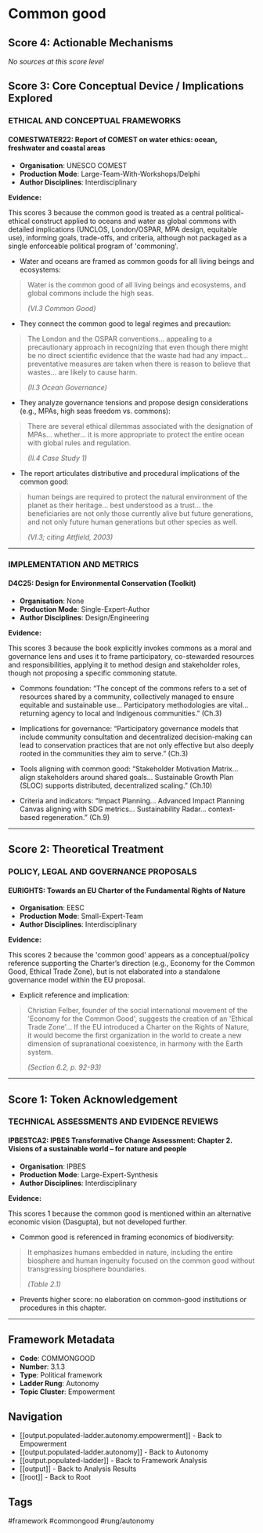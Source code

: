 # Common good

## Score 4: Actionable Mechanisms

*No sources at this score level*

## Score 3: Core Conceptual Device / Implications Explored

### ETHICAL AND CONCEPTUAL FRAMEWORKS

#### COMESTWATER22: Report of COMEST on water ethics: ocean, freshwater and coastal areas

- **Organisation**: UNESCO COMEST
- **Production Mode**: Large-Team-With-Workshops/Delphi
- **Author Disciplines**: Interdisciplinary

**Evidence:**

This scores 3 because the common good is treated as a central political-ethical construct applied to oceans and water as global commons with detailed implications (UNCLOS, London/OSPAR, MPA design, equitable use), informing goals, trade-offs, and criteria, although not packaged as a single enforceable political program of 'commoning'. 

- Water and oceans are framed as common goods for all living beings and ecosystems: 

> Water is the common good of all living beings and ecosystems, and global commons include the high seas.
>
> *(VI.3 Common Good)*


- They connect the common good to legal regimes and precaution: 

> The London and the OSPAR conventions… appealing to a precautionary approach in recognizing that even though there might be no direct scientific evidence that the waste had had any impact… preventative measures are taken when there is reason to believe that wastes… are likely to cause harm.
>
> *(II.3 Ocean Governance)*


- They analyze governance tensions and propose design considerations (e.g., MPAs, high seas freedom vs. commons): 

> There are several ethical dilemmas associated with the designation of MPAs… whether… it is more appropriate to protect the entire ocean with global rules and regulation.
>
> *(II.4 Case Study 1)*


- The report articulates distributive and procedural implications of the common good: 

> human beings are required to protect the natural environment of the planet as their heritage… best understood as a trust… the beneficiaries are not only those currently alive but future generations, and not only future human generations but other species as well.
>
> *(VI.3; citing Attfield, 2003)*



---

### IMPLEMENTATION AND METRICS

#### D4C25: Design for Environmental Conservation (Toolkit)

- **Organisation**: None
- **Production Mode**: Single-Expert-Author
- **Author Disciplines**: Design/Engineering

**Evidence:**

This scores 3 because the book explicitly invokes commons as a moral and governance lens and uses it to frame participatory, co-stewarded resources and responsibilities, applying it to method design and stakeholder roles, though not proposing a specific commoning statute. 

- Commons foundation: “The concept of the commons refers to a set of resources shared by a community, collectively managed to ensure equitable and sustainable use… Participatory methodologies are vital… returning agency to local and Indigenous communities.” (Ch.3)

- Implications for governance: “Participatory governance models that include community consultation and decentralized decision-making can lead to conservation practices that are not only effective but also deeply rooted in the communities they aim to serve.” (Ch.3)

- Tools aligning with common good: “Stakeholder Motivation Matrix… align stakeholders around shared goals… Sustainable Growth Plan (SLOC) supports distributed, decentralized scaling.” (Ch.10)

- Criteria and indicators: “Impact Planning… Advanced Impact Planning Canvas aligning with SDG metrics… Sustainability Radar… context-based regeneration.” (Ch.9)

---

## Score 2: Theoretical Treatment

### POLICY, LEGAL AND GOVERNANCE PROPOSALS

#### EURIGHTS: Towards an EU Charter of the Fundamental Rights of Nature

- **Organisation**: EESC
- **Production Mode**: Small-Expert-Team
- **Author Disciplines**: Interdisciplinary

**Evidence:**

This scores 2 because the 'common good' appears as a conceptual/policy reference supporting the Charter’s direction (e.g., Economy for the Common Good, Ethical Trade Zone), but is not elaborated into a standalone governance model within the EU proposal.

- Explicit reference and implication: 

> Christian Felber, founder of the social international movement of the 'Economy for the Common Good', suggests the creation of an 'Ethical Trade Zone'... If the EU introduced a Charter on the Rights of Nature, it would become the first organization in the world to create a new dimension of supranational coexistence, in harmony with the Earth system.
>
> *(Section 6.2, p. 92-93)*



---

## Score 1: Token Acknowledgement

### TECHNICAL ASSESSMENTS AND EVIDENCE REVIEWS

#### IPBESTCA2: IPBES Transformative Change Assessment: Chapter 2. Visions of a sustainable world – for nature and people

- **Organisation**: IPBES
- **Production Mode**: Large-Expert-Synthesis
- **Author Disciplines**: Interdisciplinary

**Evidence:**

This scores 1 because the common good is mentioned within an alternative economic vision (Dasgupta), but not developed further.

- Common good is referenced in framing economics of biodiversity: 

> It emphasizes humans embedded in nature, including the entire biosphere and human ingenuity focused on the common good without transgressing biosphere boundaries.
>
> *(Table 2.1)*


- Prevents higher score: no elaboration on common-good institutions or procedures in this chapter.

---

## Framework Metadata

- **Code**: COMMONGOOD
- **Number**: 3.1.3
- **Type**: Political framework
- **Ladder Rung**: Autonomy
- **Topic Cluster**: Empowerment

## Navigation

- [[output.populated-ladder.autonomy.empowerment]] - Back to Empowerment
- [[output.populated-ladder.autonomy]] - Back to Autonomy
- [[output.populated-ladder]] - Back to Framework Analysis
- [[output]] - Back to Analysis Results
- [[root]] - Back to Root

## Tags

#framework #commongood #rung/autonomy
